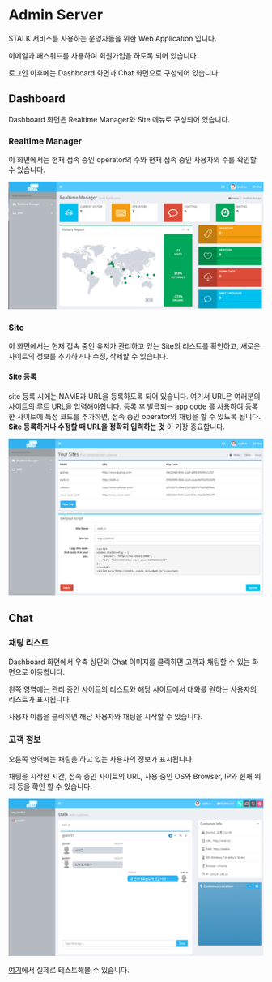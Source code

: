 Admin Server
======================

STALK 서비스를 사용하는 운영자들을 위한 Web Application 입니다.

이메일과 패스워드를 사용하여 회원가입을 하도록 되어 있습니다.

로그인 이후에는 Dashboard 화면과 Chat 화면으로 구성되어 있습니다.

## Dashboard

Dashboard 화면은 Realtime Manager와 Site 메뉴로 구성되어 있습니다.

### Realtime Manager 

이 화면에서는  현재 접속 중인 operator의 수와 현재 접속 중인 사용자의 수를 확인할 수 있습니다.

![dashboard](images/dashboard.png)

### Site

이 화면에서는 현재 접속 중인 유저가 관리하고 있는 Site의 리스트를 확인하고, 새로운 사이트의 정보를 추가하거나 수정, 삭제할 수 있습니다.

#### Site 등록
site 등록 시에는 NAME과 URL을 등록하도록 되어 있습니다. 여기서 URL은 여러분의 사이트의 루트 URL을 입력해야합니다. 등록 후 발급되는 app code 를 사용하여 등록한 사이트에 특정 코드를 추가하면, 접속 중인 operator와 채팅을 할 수 있도록 됩니다. **Site 등록하거나 수정할 때 URL을 정확히 입력하는 것** 이 가장 중요합니다.

![site](images/site.png)

## Chat

### 채팅 리스트

Dashboard 화면에서 우측 상단의 Chat 이미지를 클릭하면 고객과 채팅할 수 있는 화면으로 이동합니다.

왼쪽 영역에는 관리 중인 사이트의 리스트와 해당 사이트에서 대화를 원하는 사용자의 리스트가 표시됩니다.

사용자 이름을 클릭하면 해당 사용자와 채팅을 시작할 수 있습니다.

### 고객 정보

오른쪽 영역에는 채팅을 하고 있는 사용자의 정보가 표시됩니다.

채팅을 시작한 시간, 접속 중인 사이트의 URL, 사용 중인 OS와 Browser, IP와 현재 위치 등을 확인 할 수 있습니다.

![site](images/chat.png)

[여기](http://admin.stalk.io:9000/dashboard)에서 실제로 테스트해볼 수 있습니다.